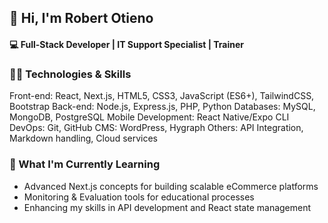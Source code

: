 ## 👋 Hi, I'm Robert Otieno
#### 💻 Full-Stack Developer | IT Support Specialist | Trainer
<!--
I specialize in building enterprise solutions for startups, SMEs, and business organizations through my company Amcy Technologies. With a background in Library and Information Studies, a Master's in Computer-Based Information Systems, and current training in Technical Trainer Education, I bring a unique blend of knowledge and experience to my development and training roles.
-->
### 👨‍💻 Technologies & Skills
Front-end: React, Next.js, HTML5, CSS3, JavaScript (ES6+), TailwindCSS, Bootstrap
Back-end: Node.js, Express.js, PHP, Python
Databases: MySQL, MongoDB, PostgreSQL
Mobile Development: React Native/Expo CLI
DevOps: Git, GitHub
CMS: WordPress, Hygraph
Others: API Integration, Markdown handling, Cloud services

### 🌱 What I'm Currently Learning
- Advanced Next.js concepts for building scalable eCommerce platforms
- Monitoring & Evaluation tools for educational processes
- Enhancing my skills in API development and React state management
<!--
### 🏗️ Featured Projects
- Amcy Technologies: Full-service enterprise solutions offering graphic design, web and software development for startups and SMEs.
- SB Restaurant: A food delivery business specializing in homemade-style meals, with a focus on operational efficiency and customer satisfaction.
- Document Management System: A system designed to manage motor vehicle sales agreements, invoices, and ETRs for improved document tracking.

### 📚 Certifications & Education
- Diploma in Technical Trainer Education – Kenya School of TVET (In Progress)
- Master's in Computer-Based Information Systems
- Bachelor’s in Library and Information Studies
- Self-taught: Web and Mobile Development, IT Support, Digital Marketing

🎯 Goals
- Building a portfolio that showcases my skills and experience to secure new opportunities.
- Growing Amcy Technologies into a leading tech solution provider.
- Continuing to mentor and support aspiring developers in training and workshops.

📫 Let's Connect
- LinkedIn: linkedin.com/in/robert-otieno
- Twitter: @robert_otieno
- Email: robert.otieno@email.com
-->

<!--
**robert-otieno/robert-otieno** is a ✨ _special_ ✨ repository because its `README.md` (this file) appears on your GitHub profile.

Here are some ideas to get you started:

- 🔭 I’m currently working on ...
- 🌱 I’m currently learning ...
- 👯 I’m looking to collaborate on ...
- 🤔 I’m looking for help with ...
- 💬 Ask me about ...
- 📫 How to reach me: ...
- 😄 Pronouns: ...
- ⚡ Fun fact: ...
-->
